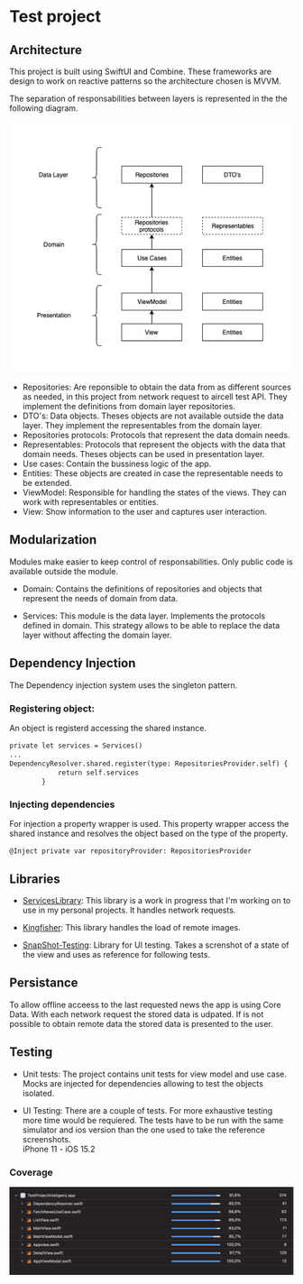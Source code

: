 # Test project

## Architecture

This project is built using SwiftUI and Combine. These frameworks are design to work on reactive patterns so the architecture chosen is MVVM.

The separation of responsabilities between layers is represented in the the following diagram.

![Architecture diagram](TestProjectArch.jpg)

- Repositories: Are reponsible to obtain the data from as different sources as needed, in this project from network request to aircell test API. They implement the definitions from domain layer repositories.
- DTO's: Data objects. Theses objects are not available outside the data layer. They implement the representables from the domain layer.
- Repositories protocols: Protocols that represent the data domain needs.
- Representables: Protocols that represent the objects with the data that domain needs.
Theses objects can be used in presentation layer.
- Use cases: Contain the bussiness logic of the app.
- Entities: These objects are created in case the representable needs to be extended.
- ViewModel: Responsible for handling the states of the views. They can work with representables or entities.
- View: Show information to the user and captures user interaction.

## Modularization
Modules make easier to keep control of responsabilities. Only public code is available outside the module.

- Domain: Contains the definitions of repositories and objects that represent the needs of domain from data.

- Services: This module is the data layer. Implements the protocols defined in domain. This strategy allows to be able to replace the data layer without affecting the domain layer.

## Dependency Injection

The Dependency injection system uses the singleton pattern.

### Registering object:
An object is registerd accessing the shared instance.
```
private let services = Services()
...
DependencyResolver.shared.register(type: RepositoriesProvider.self) {
            return self.services
        }
```

### Injecting dependencies
For injection a property wrapper is used. This property wrapper access the shared instance and resolves the object based on the type of the property. 
```
@Inject private var repositoryProvider: RepositoriesProvider
```


## Libraries
- [ServicesLibrary](https://github.com/joseidev/servicesLibrary): This library is a work in progress that I'm working on to use in my personal projects. It handles network requests.

- [Kingfisher](https://github.com/onevcat/Kingfisher): This library handles the load of remote images.

- [SnapShot-Testing](https://github.com/pointfreeco/swift-snapshot-testing): Library for UI testing. Takes a screnshot of a state of the view and uses as reference for following tests.

## Persistance
To allow offline acceess to the last requested news the app is using Core Data.
With each network request the stored data is udpated. If is not possible to obtain remote data the stored data is presented to the user.


## Testing

- Unit tests: The project contains unit tests for view model and use case. Mocks are injected for dependencies allowing to test the objects isolated.

- UI Testing: There are a couple of tests. For more exhaustive testing more time would be requiered.
The tests have to be run with the same simulator and ios version than the one used to take the reference screenshots.  
iPhone 11 - iOS 15.2

### Coverage

![Coverage](coverage.png)
